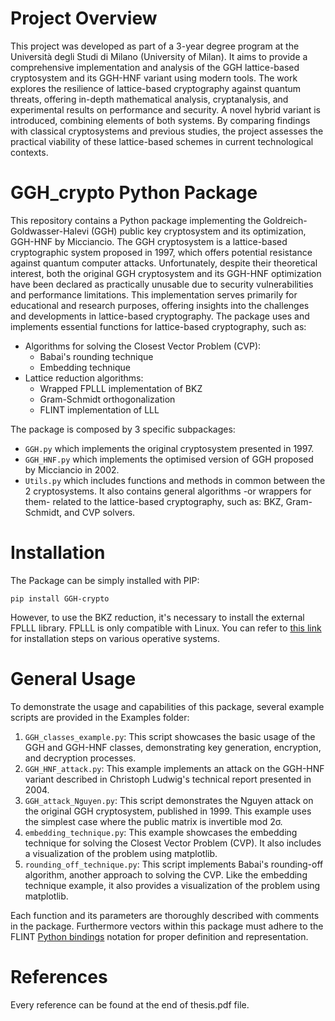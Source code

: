 # Project Overview
This project was developed as part of a 3-year degree program at the Università degli Studi di Milano (University of Milan). It aims to provide a comprehensive implementation and analysis of the GGH lattice-based cryptosystem and its GGH-HNF variant using modern tools. The work explores the resilience of lattice-based cryptography against quantum threats, offering in-depth mathematical analysis, cryptanalysis, and experimental results on performance and security. A novel hybrid variant is introduced, combining elements of both systems. By comparing findings with classical cryptosystems and previous studies, the project assesses the practical viability of these lattice-based schemes in current technological contexts.
# GGH_crypto Python Package
This repository contains a Python package implementing the Goldreich-Goldwasser-Halevi (GGH) public key cryptosystem and its optimization, GGH-HNF by Micciancio. The GGH cryptosystem is a lattice-based cryptographic system proposed in 1997, which offers potential resistance against quantum computer attacks. Unfortunately, despite their theoretical interest, both the original GGH cryptosystem and its GGH-HNF optimization have been declared as practically unusable due to security vulnerabilities and performance limitations. This implementation serves primarily for educational and research purposes, offering insights into the challenges and developments in lattice-based cryptography.
The package uses and implements essential functions for lattice-based cryptography, such as:
- Algorithms for solving the Closest Vector Problem (CVP):
    - Babai's rounding technique
    - Embedding technique
- Lattice reduction algorithms:
    - Wrapped FPLLL implementation of BKZ
    - Gram-Schmidt orthogonalization
    - FLINT implementation of LLL

The package is composed by 3 specific subpackages:
- `GGH.py` which implements the original cryptosystem presented in 1997.
- `GGH_HNF.py` which implements the optimised version of GGH proposed by Micciancio in 2002.
- `Utils.py` which includes functions and methods in common between the 2 cryptosystems. It also contains general algorithms -or wrappers for them- related to the lattice-based cryptography, such as: BKZ, Gram-Schmidt, and CVP solvers.  

# Installation
The Package can be simply installed with PIP: 
```
pip install GGH-crypto
```
However, to use the BKZ reduction, it's necessary to install the external FPLLL library. FPLLL is only compatible with Linux. You can refer to [this link](https://github.com/fplll/fplll#compilation) for installation steps on various operative systems.

# General Usage
To demonstrate the usage and capabilities of this package, several example scripts are provided in the Examples folder:
1. `GGH_classes_example.py`: This script showcases the basic usage of the GGH and GGH-HNF classes, demonstrating key generation, encryption, and decryption processes.
2. `GGH_HNF_attack.py`: This example implements an attack on the GGH-HNF variant described in Christoph Ludwig's technical report presented in 2004.
3. `GGH_attack_Nguyen.py`: This script demonstrates the Nguyen attack on the original GGH cryptosystem, published in 1999. This example uses the simplest case where the public matrix is invertible mod 2σ.
4. `embedding_technique.py`: This example showcases the embedding technique for solving the Closest Vector Problem (CVP). It also includes a visualization of the problem using matplotlib.
5. `rounding_off_technique.py`: This script implements Babai's rounding-off algorithm, another approach to solving the CVP. Like the embedding technique example, it also provides a visualization of the problem using matplotlib.

Each function and its parameters are thoroughly described with comments in the package. Furthermore vectors within this package must adhere to the FLINT [Python bindings](https://fredrikj.net/python-flint/) notation for proper definition and representation.


# References
Every reference can be found at the end of thesis.pdf file.
